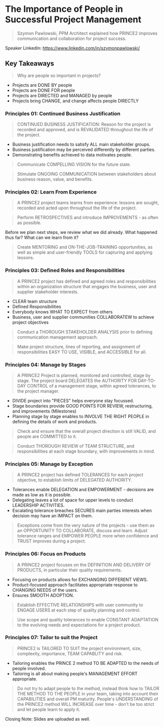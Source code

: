 # The Importance of People in Successful Project Management

> Szymon Pawlowski, PPM Architect explained how PRINCE2 improves communication and collaboration for project success.

Speaker LinkedIn: https://www.linkedin.com/in/szymonpawlowski/

## Key Takeaways

> Why are people so important in projects?

- Projects are DONE BY people
- Projects are DONE FOR people
- Projects are DIRECTED and MANAGED by people
- Projects bring CHANGE, and change affects people DIRECTLY

### Principles 01: Continued Business Justification

> CONTINUED BUSINESS JUSTIFICATION: Reason for the project is recorded and approved, and is REVALIDATED throughout the life of the project.

- Business justification needs to satisfy ALL main stakeholder groups.
- Business justification may be perceived differently by different parties.
- Demonstrating benefits achieved to data motivates people.

> Communicate COMPELLING VISION for the future state.

> Stimulate ONGOING COMMUNICATION between stakeholders about business reason, value, and benefits.

### Principles 02: Learn From Experience

> A PRINCE2 project teams learns from experience: lessons are sought, recorded and acted upon throughout the life of the project.

> Perform RETROSPECTIVES and introduce IMPROVEMENTS - as often as possible.

Before we plan next steps, we review what we did already. What happened thus far? What can we learn from it?

> Create MENTORING and ON-THE-JOB-TRAINING opportunities, as well as simple and user-friendly TOOLS for capturing and applying lessons.

### Principles 03: Defined Roles and Responsibilities

> A PRINCE2 project has defined and agreed roles and responsibilities within an organization structure that engages the business, user and supplier stakeholder interests.

- CLEAR team structure
- Defined Responsibilities
- Everybody knows WHAT TO EXPECT from others
- Business, user and supplier communities COLLABORATEW to achieve project objectives

> Conduct a THOROUGH STAKEHOLDER ANALYSIS prior to defining communication management approach.

> Make project structure, lines of reporting, and assignment of responsibilities EASY TO USE, VISIBLE, and ACCESSIBLE for all.

### Principles 04: Manage by Stages

> A PRINCE2 Project is planned, monitored and controlled, stage by stage. The project board DELEGATES the AUTHORITY FOR DAY-TO-DAY CONTROL of a management stage, within agreed tolerances, to the project manager.

- DIVIDE project into "PIECES" helps everyone stay focussed.
- Stage boundaries provide GOOD POINTS FOR REVIEW, restructuring, and improvements (Milestones)
- Planning stage by stage enables to INVOLVE THE RIGHT PEOPLE in defining the details of work and products.

> Check and ensure that the overall project direction is still VALID, and people are COMMITTED to it.

> Conduct THOROUGH REVIEW of TEAM STRUCTURE, and responsibilities at each stage boundary, with improvements in mind.

### Principles 05: Manage by Exception

> A PRINCE2 project has defined TOLERANCES for each project objective, to establish limits of DELEGATED AUTHORITY.

- Tolerances enable DELEGATION and EMPOWERMENT - decisions are made as low as it is possible.
- Delegating leaves a lot of space for upper levels to conduct LEADERSHIP ACTIVITIES.
- Escalating tolerance breaches SECURES main parties interests when decision may have an IMPACT on them.

> Exceptions come from the very nature of the projects - use them as an OPPORTUNITY TO COLLABORATE, discuss and learn.
> Adjust tolerance ranges and EMPOWER PEOPLE more when confidence and TRUST improves during a project.

### Principles 06: Focus on Products

> A PRINCE2 project focuses on the DEFINITION AND DELIVERY OF PRODUCTS, in particular their quality requirements.

- Focusing on products allows for EXCHANGING DIFFERENT VIEWS.
- Product-focused approach facilitates appropriate response to CHANGING NEEDS of the users.
- Ensures SMOOTH ADOPTION.

> Establish EFFECTIVE RELATIONSHIPS with user community to ENGAGE USERS at each step of quality planning and control.

> Use scope and quality tolerances to enable CONSTANT ADAPTATION to the evolving needs and expectations for a project product.

### Principles 07: Tailor to suit the Project

> PRINCE2 is TAILORED TO SUIT the project environment, size, complexity, importance, TEAM CAPABLITY and risk.

- Tailoring enables the PRINCE 2 method TO BE ADAPTED to the needs of people involved.
- Tailoring is all about making people's MANAGEMENT EFFORT appropriate.

> Do not try to adapt people to the method, instead think how to TAILOR THE METHOD TO THE PEOPLE in your team, taking into account their CAPABILITIES and overall PM maturity.
> People's UNDERSTANDING of the PRINCE2 method WILL INCREASE over time - don't be too strict and let people learn to apply it.

Closing Note: Slides are uploaded as well.